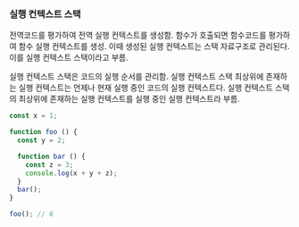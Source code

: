 ### 실행 컨텍스트 스택
전역코드를 평가하여 전역 실행 컨텍스트를 생성함. 
함수가 호출되면 함수코드를 평가하여 함수 실행 컨텍스트를 생성.
이때 생성된 실행 컨텍스트는 스택 자료구조로 관리된다. 이를 실행 컨텍스트 스택이라고 부름. 

실행 컨텍스트 스택은 코드의 실행 순서를 관리함. 
실행 컨텍스트 스택 최상위에 존재하는 실행 컨텍스트는 언제나 현재 실행 중인 코드의 실행 컨텍스트다. 
실행 컨텍스트 스택의 최상위에 존재하는 실행 컨텍스트를 실행 중인 실행 컨텍스트라 부름. 

``` js
const x = 1;

function foo () {
  const y = 2;

  function bar () {
    const z = 3;
    console.log(x + y + z);
  }
  bar();
}

foo(); // 6
```

